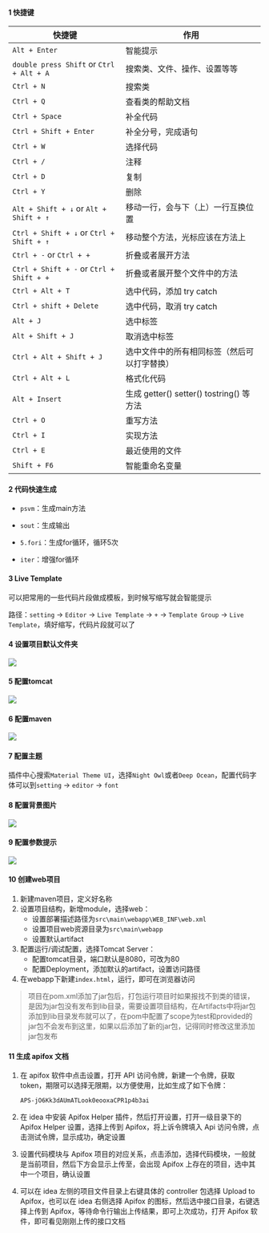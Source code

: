 #### 1 快捷键

快捷键 | 作用
-|-
`Alt + Enter`      | 智能提示
`double press Shift` or `Ctrl + Alt + A` | 搜索类、文件、操作、设置等等
`Ctrl + N`         | 搜索类
`Ctrl + Q`         | 查看类的帮助文档
`Ctrl + Space`     | 补全代码
`Ctrl + Shift + Enter` | 补全分号，完成语句
`Ctrl + W`         | 选择代码
`Ctrl + /`         | 注释
`Ctrl + D`         | 复制
`Ctrl + Y`         | 删除
`Alt + Shift + ↓` or `Alt + Shift + ↑`  | 移动一行，会与下（上）一行互换位置
`Ctrl + Shift + ↓` or `Ctrl + Shift + ↑`  | 移动整个方法，光标应该在方法上 
`Ctrl + -` or `Ctrl + +` | 折叠或者展开方法 
`Ctrl + Shift + -` or `Ctrl + Shift + +` | 折叠或者展开整个文件中的方法 
`Ctrl + Alt + T`         | 选中代码，添加 try catch
`Ctrl + shift + Delete`   | 选中代码，取消 try catch
`Alt + J`         | 选中标签
`Alt + Shift + J`         | 取消选中标签
`Ctrl + Alt + Shift + J`         | 选中文件中的所有相同标签（然后可以打字替换）
`Ctrl + Alt + L`         |    格式化代码
`Alt + Insert`     |      生成 getter() setter() tostring() 等方法 
`Ctrl + O`         |      重写方法
`Ctrl + I`         |      实现方法
`Ctrl + E`         |      最近使用的文件
`Shift + F6` | 智能重命名变量 

#### 2 代码快速生成

- `psvm`：生成main方法

- `sout`：生成输出

- `5.fori`：生成for循环，循环5次

- `iter`：增强for循环

#### 3 Live Template

可以把常用的一些代码片段做成模板，到时候写缩写就会智能提示

路径：`setting` ->  `Editor` -> `Live Template` -> `+` -> `Template Group` -> `Live Template`，填好缩写，代码片段就可以了

#### 4 设置项目默认文件夹

![](https://cdn.jsdelivr.net/gh/ixcw/note/images/software/idea/default-project-directory.png)

#### 5 配置tomcat

![](https://cdn.jsdelivr.net/gh/ixcw/note/images/software/idea/config-tomcat.png)

#### 6 配置maven

![](https://cdn.jsdelivr.net/gh/ixcw/note/images/software/idea/config-maven.png)

#### 7 配置主题

插件中心搜索`Material Theme UI`，选择`Night Owl`或者`Deep Ocean`，配置代码字体可以到`setting` -> `editor` -> `font`

#### 8 配置背景图片

![](https://cdn.jsdelivr.net/gh/ixcw/note/images/software/idea/background-image.png)

#### 9 配置参数提示

![](https://cdn.jsdelivr.net/gh/ixcw/note/images/software/idea/code-completion.png)

#### 10 创建web项目

1. 新建maven项目，定义好名称
2. 设置项目结构，新增module，选择web：
   - 设置部署描述路径为`src\main\webapp\WEB_INF\web.xml`
   - 设置项目web资源目录为`src\main\webapp`
   - 设置默认artifact
3. 配置运行/调试配置，选择Tomcat Server：
   - 配置tomcat目录，端口默认是8080，可改为80
   - 配置Deployment，添加默认的artifact，设置访问路径
4. 在webapp下新建`index.html`，运行，即可在浏览器访问

>项目在pom.xml添加了jar包后，打包运行项目时如果报找不到类的错误，是因为jar包没有发布到lib目录，需要设置项目结构，在Artifacts中将jar包添加到lib目录发布就可以了，在pom中配置了scope为test和provided的jar包不会发布到这里，如果以后添加了新的jar包，记得同时修改这里添加jar包发布

#### 11 生成 apifox 文档

1. 在 apifox 软件中点击设置，打开 API 访问令牌，新建一个令牌，获取 token，期限可以选择无限期，以方便使用，比如生成了如下令牌：

   ```sh
   APS-jO6Kk3dAUmATLook0eooxaCPR1p4b3ai
   ```

2. 在 idea 中安装 Apifox Helper 插件，然后打开设置，打开一级目录下的 Apifox Helper 设置，选择上传到 Apifox，将上诉令牌填入 Api 访问令牌，点击测试令牌，显示成功，确定设置

3. 设置代码模块与 Apifox 项目的对应关系，点击添加，选择代码模块，一般就是当前项目，然后下方会显示上传至，会出现 Apifox 上存在的项目，选中其中一个项目，确认设置

4. 可以在 idea 左侧的项目文件目录上右键具体的 controller 包选择 Upload to Apifox，也可以在 idea 右侧选择 Apifox 的图标，然后选中接口目录，右键选择上传到 Apifox，等待命令行输出上传结果，即可上次成功，打开 Apifox 软件，即可看见刚刚上传的接口文档




























